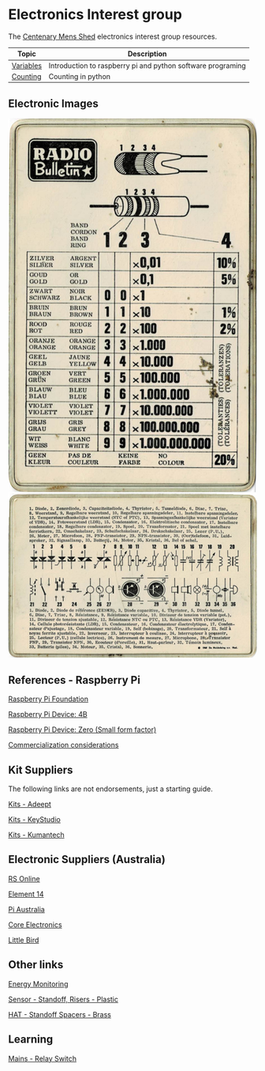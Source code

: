 # Electronics Interest group

The [Centenary Mens Shed](http://www.csms.org.au/) electronics interest group resources.

| Topic                  | Description              |
|------------------------|--------------------------|
| [Variables](Lesson1-Variables/Readme.md) | Introduction to raspberry pi and python software programing |
| [Counting](Lesson2-Counting/Readme.md) | Counting in python |

## Electronic Images

![Resistors](assets/ResistorColourCodes.png)
![Symbols](assets/ElectronicSymbol.png)

## References - Raspberry Pi

[Raspberry Pi Foundation](https://www.raspberrypi.org/)

[Raspberry Pi Device: 4B](https://www.raspberrypi.org/products/raspberry-pi-4-model-b/)

[Raspberry Pi Device: Zero (Small form factor)](https://www.raspberrypi.org/products/raspberry-pi-zero-w/)

[Commercialization considerations](https://www.hallsteninnovations.com/raspberry-pi-to-production/)

## Kit Suppliers

The following links are not endorsements, just a starting guide.

[Kits - Adeept](https://www.adeept.com/)

[Kits - KeyStudio](https://www.keyestudio.com/)

[Kits - Kumantech](http://www.kumantech.com/)

## Electronic Suppliers (Australia)

[RS Online](https://au.rs-online.com/)

[Element 14](https://au.element14.com/)

[Pi Australia](https://raspberry.piaustralia.com.au/)

[Core Electronics](https://core-electronics.com.au/)

[Little Bird](https://www.littlebird.com.au/)

## Other links

[Energy Monitoring](https://learn.openenergymonitor.org/)

[Sensor - Standoff, Risers - Plastic](https://au.banggood.com/180-PCS-M2-Nylon-Plastic-Screw-Screw-nutsInsulated-Column-Pillar-Set-For-FPV-RC-Drone-p-1314659.html?gmcCountry=AU&currency=AUD)

[HAT - Standoff Spacers - Brass](https://au.banggood.com/270Pcs-M2-SingleDouble-pass-Copper-Pillar-Round-Screw-Brass-Standoff-Spacer-Isolation-Column-p-1385646.html?gmcCountry=AU&currency=AUD)

## Learning

[Mains - Relay Switch](https://www.youtube.com/watch?v=bOGltcgiXiU)
